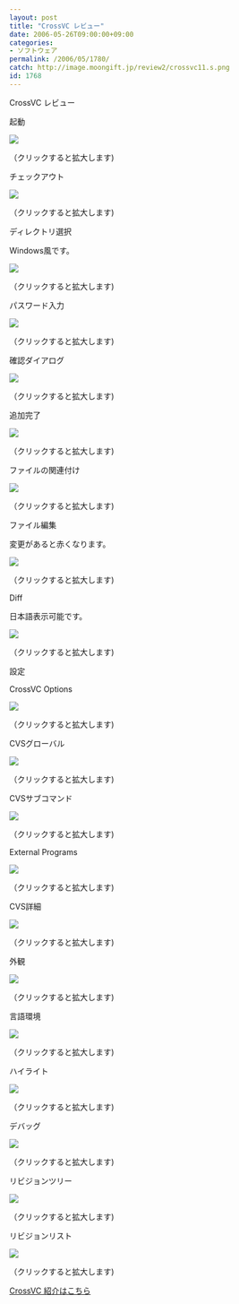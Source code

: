 ```yaml
---
layout: post
title: "CrossVC レビュー"
date: 2006-05-26T09:00:00+09:00
categories:
- ソフトウェア
permalink: /2006/05/1780/
catch: http://image.moongift.jp/review2/crossvc11.s.png
id: 1768
---
```

CrossVC レビュー  
<!--more-->

起動

  

[![](http://image.moongift.jp/review2/crossvc1.s.png)](http://image.moongift.jp/review2/crossvc1.png)  
  
（クリックすると拡大します)

  

チェックアウト

  

[![](http://image.moongift.jp/review2/crossvc2.s.png)](http://image.moongift.jp/review2/crossvc2.png)  
  
（クリックすると拡大します)

  

ディレクトリ選択

  

Windows風です。

  

[![](http://image.moongift.jp/review2/crossvc3.s.png)](http://image.moongift.jp/review2/crossvc3.png)  
  
（クリックすると拡大します)

  

パスワード入力

  

[![](http://image.moongift.jp/review2/crossvc4.s.png)](http://image.moongift.jp/review2/crossvc4.png)  
  
（クリックすると拡大します)

  

確認ダイアログ

  

[![](http://image.moongift.jp/review2/crossvc5.s.png)](http://image.moongift.jp/review2/crossvc5.png)  
  
（クリックすると拡大します)

  

追加完了

  

[![](http://image.moongift.jp/review2/crossvc6.s.png)](http://image.moongift.jp/review2/crossvc6.png)  
  
（クリックすると拡大します)

  

ファイルの関連付け

  

[![](http://image.moongift.jp/review2/crossvc7.s.png)](http://image.moongift.jp/review2/crossvc7.png)  
  
（クリックすると拡大します)

  

ファイル編集

  

変更があると赤くなります。

  

[![](http://image.moongift.jp/review2/crossvc8.s.png)](http://image.moongift.jp/review2/crossvc8.png)  
  
（クリックすると拡大します)

  

Diff

  

日本語表示可能です。

  

[![](http://image.moongift.jp/review2/crossvc9.s.png)](http://image.moongift.jp/review2/crossvc9.png)  
  
（クリックすると拡大します)

  

設定

  

CrossVC Options

  

[![](http://image.moongift.jp/review2/crossvc10.s.png)](http://image.moongift.jp/review2/crossvc10.png)  
  
（クリックすると拡大します)

  

CVSグローバル

  

[![](http://image.moongift.jp/review2/crossvc11.s.png)](http://image.moongift.jp/review2/crossvc11.png)  
  
（クリックすると拡大します)

  

CVSサブコマンド

  

[![](http://image.moongift.jp/review2/crossvc12.s.png)](http://image.moongift.jp/review2/crossvc12.png)  
  
（クリックすると拡大します)

  

External Programs

  

[![](http://image.moongift.jp/review2/crossvc13.s.png)](http://image.moongift.jp/review2/crossvc13.png)  
  
（クリックすると拡大します)

  

CVS詳細

  

[![](http://image.moongift.jp/review2/crossvc14.s.png)](http://image.moongift.jp/review2/crossvc14.png)  
  
（クリックすると拡大します)

  

外観

  

[![](http://image.moongift.jp/review2/crossvc15.s.png)](http://image.moongift.jp/review2/crossvc15.png)  
  
（クリックすると拡大します)

  

言語環境

  

[![](http://image.moongift.jp/review2/crossvc16.s.png)](http://image.moongift.jp/review2/crossvc16.png)  
  
（クリックすると拡大します)

  

ハイライト

  

[![](http://image.moongift.jp/review2/crossvc17.s.png)](http://image.moongift.jp/review2/crossvc17.png)  
  
（クリックすると拡大します)

  

デバッグ

  

[![](http://image.moongift.jp/review2/crossvc18.s.png)](http://image.moongift.jp/review2/crossvc18.png)  
  
（クリックすると拡大します)

  

リビジョンツリー

  

[![](http://image.moongift.jp/review2/crossvc19.s.png)](http://image.moongift.jp/review2/crossvc19.png)  
  
（クリックすると拡大します)

  

リビジョンリスト

  

[![](http://image.moongift.jp/review2/crossvc20.s.png)](http://image.moongift.jp/review2/crossvc20.png)  
  
（クリックすると拡大します)

  

[CrossVC 紹介はこちら](http://oss.moongift.jp/intro/i-1776.html)

